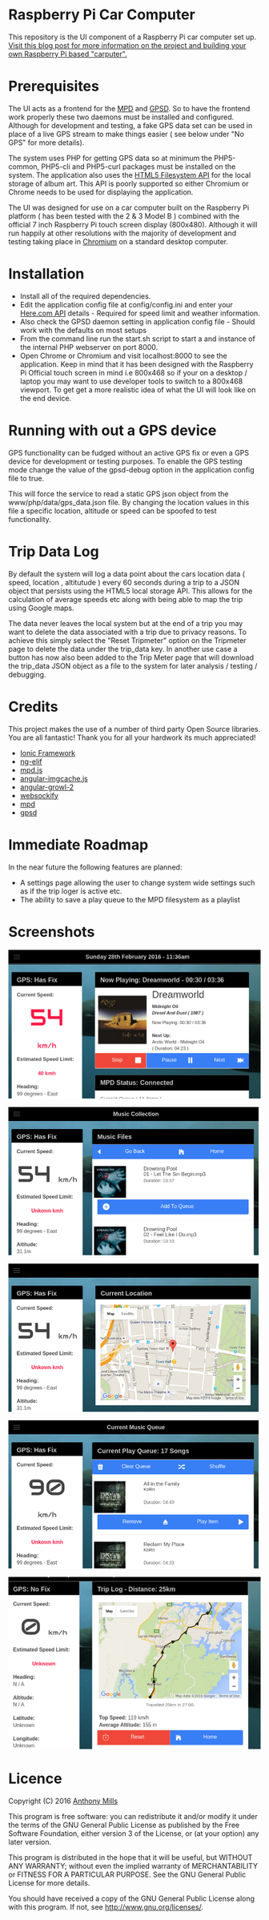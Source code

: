 # Raspberry Pi Car Computer 

This repository is the UI component of a Raspberry Pi car computer set up. [Visit this blog post for more information on the project and building your own Raspberry Pi based "carputer".](https://www.development-cycle.com/2016/02/building-a-raspberry-pi-car-computer/)

# Prerequisites
The UI acts as a frontend for the [MPD](http://www.musicpd.org/) and [GPSD](http://www.catb.org/gpsd/). So to have the frontend work properly these two daemons must be installed and configured. Although for development and testing, a fake GPS data set can be used in place of a live GPS stream to make things easier ( see below under "No GPS" for more details). 

The system uses PHP for getting GPS data so at minimum the PHP5-common, PHP5-cli and PHP5-curl packages must be installed on the system. The application also uses the [HTML5 Filesystem API](http://www.html5rocks.com/en/tutorials/file/filesystem/) for the local storage of album art. This API is poorly supported so either Chromium or Chrome needs to be used for displaying the application.

The UI was designed for use on a car computer built on the Raspberry Pi platform ( has been tested with the 2 & 3 Model B ) combined with the official 7 inch Raspberry Pi touch screen display (800x480). Although it will run happily at other resolutions with the majority of development and testing taking place in [Chromium](https://www.chromium.org/Home) on a standard desktop computer.

# Installation

* Install all of the required dependencies.
* Edit the application config file at config/config.ini and enter your [Here.com API](https://developer.here.com/plans/api/consumer-mapping) details - Required for speed limit and weather information. 
* Also check the GPSD daemon setting in application config file - Should work with the defaults on most setups
* From the command line run the start.sh script to start a and instance of the internal PHP webserver on port 8000.
* Open Chrome or Chromium and visit localhost:8000 to see the application. Keep in mind that it has been designed with the Raspberry Pi Official touch screen in mind i.e 800x468 so if your on a desktop / laptop you may want to use developer tools to switch to a 800x468 viewport. To get get a more realistic idea of what the UI will look like on the end device.

# Running with out a GPS device

GPS functionality can be fudged without an active GPS fix or even a GPS device for development or testing purposes. To enable the GPS testing mode change the value of the gpsd-debug option in the application config file to true. 

This will force the service to read a static GPS json object from the www/php/data/gps_data.json file. By changing the location values in this file a specific location, altitude or speed can be spoofed to test functionality.

# Trip Data Log

By default the system will log a data point about the cars location data ( speed, location , altitutude ) every 60 seconds during a trip to a JSON object that persists using the HTML5 local storage API. This allows for the calculation of average speeds etc along with being able to map the trip using Google maps.

The data never leaves the local system but at the end of a trip you may want to delete the data associated with a trip due to privacy reasons. To achieve this simply select the "Reset Tripmeter" option on the Tripmeter page to delete the data under the trip_data key. In another use case a button has now also been added to the Trip Meter page that will download the trip_data JSON object as a file to the system for later analysis / testing / debugging.

# Credits

This project makes the use of a number of third party Open Source libraries. You are all fantastic! Thank you for all your hardwork its much appreciated!

* [Ionic Framework](https://github.com/driftyco/ionic)
* [ng-elif](https://github.com/zachsnow/ng-elif)
* [mpd.js](https://github.com/bobboau/MPD.js)
* [angular-imgcache.js](https://github.com/jBenes/angular-imgcache.js)
* [angular-growl-2](https://github.com/JanStevens/angular-growl-2)
* [websockify](https://github.com/kanaka/websockify)
* [mpd](http://www.musicpd.org/)
* [gpsd](http://www.catb.org/gpsd/)

# Immediate Roadmap

In the near future the following features are planned:

* A settings page allowing the user to change system wide settings such as if the trip loger is active etc.
* The ability to save a play queue to the MPD filesystem as a playlist

# Screenshots

![Home screen while travelling at 54kph and playing music](/screenshots/home_screen_playing.png?raw=true "Home Screen")

![Browsing the music collection stored on the filesystem](/screenshots/music_files.png?raw=true "Music Files")

![Displaying the current location of a car using Google Maps](/screenshots/car_location.png?raw=true "Car location")

![Interacting with the current music play queue](/screenshots/play_queue.png?raw=true "Play Queue")

![Journey Trip Log](/screenshots/trip_log.png?raw=true "Trip Log")

# Licence

Copyright (C) 2016 [Anthony Mills](http://www.anthony-mills.com)

This program is free software: you can redistribute it and/or modify
it under the terms of the GNU General Public License as published by
the Free Software Foundation, either version 3 of the License, or
(at your option) any later version.

This program is distributed in the hope that it will be useful,
but WITHOUT ANY WARRANTY; without even the implied warranty of
MERCHANTABILITY or FITNESS FOR A PARTICULAR PURPOSE.  See the
GNU General Public License for more details.

You should have received a copy of the GNU General Public License
along with this program.  If not, see <http://www.gnu.org/licenses/>.
